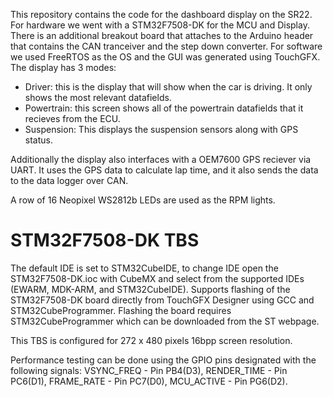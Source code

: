 This repository contains the code for the dashboard display on the SR22. For hardware we went with a STM32F7508-DK for the MCU and Display. There is an additional breakout board that attaches to the Arduino header that contains the CAN tranceiver and the step down converter. For software we used FreeRTOS as the OS and the GUI was generated using TouchGFX. The display has 3 modes: 
- Driver: this is the display that will show when the car is driving. It only shows the most relevant datafields.
- Powertrain: this screen shows all of the powertrain datafields that it recieves from the ECU.
- Suspension: This displays the suspension sensors along with GPS status.

Additionally the display also interfaces with a OEM7600 GPS reciever via UART. It uses the GPS data to calculate lap time, and it also sends the data to the data logger over CAN. 

A row of 16 Neopixel WS2812b LEDs are used as the RPM lights.



# STM32F7508-DK TBS

The default IDE is set to STM32CubeIDE, to change IDE open the STM32F7508-DK.ioc with CubeMX and select from the supported IDEs (EWARM, MDK-ARM, and STM32CubeIDE). Supports flashing of the STM32F7508-DK board directly from TouchGFX Designer using GCC and STM32CubeProgrammer. Flashing the board requires STM32CubeProgrammer which can be downloaded from the ST webpage.

This TBS is configured for 272 x 480 pixels 16bpp screen resolution.

Performance testing can be done using the GPIO pins designated with the following signals: VSYNC_FREQ  - Pin PB4(D3), RENDER_TIME - Pin PC6(D1), FRAME_RATE  - Pin PC7(D0), MCU_ACTIVE  - Pin PG6(D2). 

 
